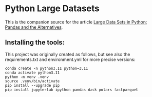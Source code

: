 # Python Large Datasets

This is the companion source for the article [Large Data Sets in Python: Pandas and the Alternatives](https://codesolid.com/large-data-sets-in-python-pandas-and-the-alternatives/).


## Installing the tools:

This project was originally created as follows, but see also the requirements.txt and environment.yml for more precise versions:

```
conda create -n python3.11 python=3.11
conda activate python3.11
python -m venv .venv
source .venv/bin/activate
pip install --upgrade pip
pip install jupyterlab ipython pandas dask polars fastparquet
```
